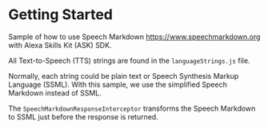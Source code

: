 # Getting Started

Sample of how to use Speech Markdown https://www.speechmarkdown.org with Alexa Skills Kit (ASK) SDK.

All Text-to-Speech (TTS) strings are found in the `languageStrings.js` file.

Normally, each string could be plain text or Speech Synthesis Markup Language (SSML).
With this sample, we use the simplified Speech Markdown instead of SSML.

The `SpeechMarkdownResponseInterceptor` transforms the Speech Markdown to SSML just before the response is returned.

